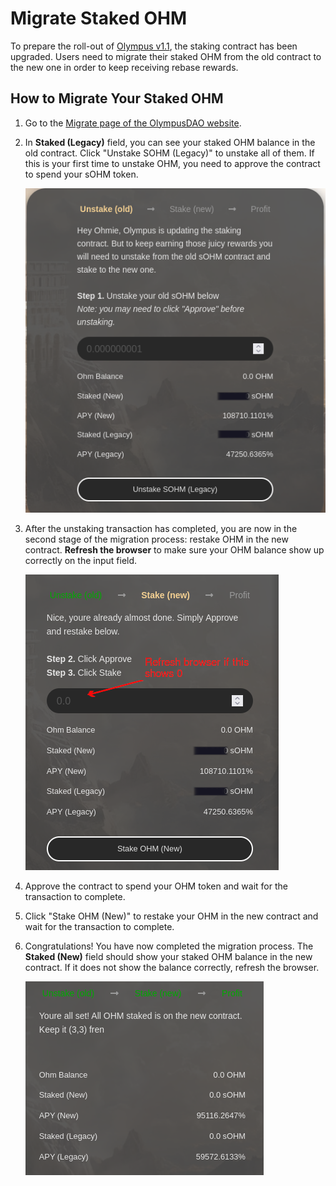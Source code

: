 # Migrate Staked OHM

To prepare the roll-out of [Olympus v1.1](https://olympusdao.medium.com/olympus-v1-1-a5c6a48be7d1), the staking contract has been upgraded. Users need to migrate their staked OHM from the old contract to the new one in order to keep receiving rebase rewards.

## How to Migrate Your Staked OHM

1. Go to the [Migrate page of the OlympusDAO website](https://app.olympusdao.finance/#/stake/migrate).

2. In **Staked (Legacy)** field, you can see your staked OHM balance in the old contract. Click "Unstake SOHM (Legacy)" to unstake all of them. If this is your first time to unstake OHM, you need to approve the contract to spend your sOHM token.

    ![Unstake sOHM](../.gitbook/assets/using-the-website/migrate/unstake.png)

3. After the unstaking transaction has completed, you are now in the second stage of the migration process: restake OHM in the new contract. **Refresh the browser** to make sure your OHM balance show up correctly on the input field.

    ![Restake OHM](../.gitbook/assets/using-the-website/migrate/restake.png)

4. Approve the contract to spend your OHM token and wait for the transaction to complete.

5. Click "Stake OHM (New)" to restake your OHM in the new contract and wait for the transaction to complete.

6. Congratulations! You have now completed the migration process. The **Staked (New)** field should show your staked OHM balance in the new contract. If it does not show the balance correctly, refresh the browser.

    ![Migration is complete](../.gitbook/assets/using-the-website/migrate/complete.png)
